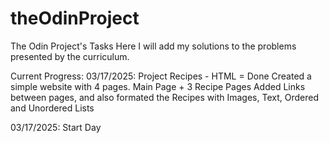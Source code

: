 # theOdinProject
The Odin Project's Tasks
Here I will add my solutions to the problems presented by the curriculum.

Current Progress:
03/17/2025: Project Recipes - HTML = Done
Created a simple website with 4 pages.
Main Page + 3 Recipe Pages
Added Links between pages, and also formated the Recipes with Images, Text, Ordered and Unordered Lists


03/17/2025: Start Day